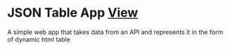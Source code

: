 # JSON Table App [View](https://pages.github.com/)

A simple web app that takes data from an API and represents it in the form of dynamic html table
